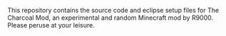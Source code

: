 This repository contains the source code and eclipse setup files for The Charcoal Mod, an experimental and random Minecraft mod by R9000. Please peruse at your leisure.